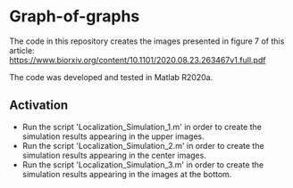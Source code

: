 # Graph-of-graphs
The code in this repository creates the images presented in figure 7 of this article: https://www.biorxiv.org/content/10.1101/2020.08.23.263467v1.full.pdf

The code was developed and tested in Matlab R2020a.

## Activation
* Run the script 'Localization_Simulation_1.m' in order to create the simulation results appearing in the upper images.
* Run the script 'Localization_Simulation_2.m' in order to create the simulation results appearing in the center images.
* Run the script 'Localization_Simulation_3.m' in order to create the simulation results appearing in the images at the bottom.
